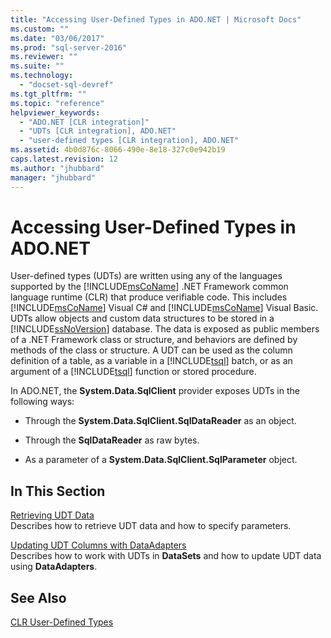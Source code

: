 ```yaml
---
title: "Accessing User-Defined Types in ADO.NET | Microsoft Docs"
ms.custom: ""
ms.date: "03/06/2017"
ms.prod: "sql-server-2016"
ms.reviewer: ""
ms.suite: ""
ms.technology: 
  - "docset-sql-devref"
ms.tgt_pltfrm: ""
ms.topic: "reference"
helpviewer_keywords: 
  - "ADO.NET [CLR integration]"
  - "UDTs [CLR integration], ADO.NET"
  - "user-defined types [CLR integration], ADO.NET"
ms.assetid: 4b0d876c-8066-490e-8e18-327c0e942b19
caps.latest.revision: 12
ms.author: "jhubbard"
manager: "jhubbard"
---
```

# Accessing User-Defined Types in ADO.NET
  User-defined types (UDTs) are written using any of the languages supported by the [!INCLUDE[msCoName](../../a9notintoc/includes/msconame-md.md)] .NET Framework common language runtime (CLR) that produce verifiable code. This includes [!INCLUDE[msCoName](../../a9notintoc/includes/msconame-md.md)] Visual C# and [!INCLUDE[msCoName](../../a9notintoc/includes/msconame-md.md)] Visual Basic. UDTs allow objects and custom data structures to be stored in a [!INCLUDE[ssNoVersion](../../a9notintoc/includes/ssnoversion-md.md)] database. The data is exposed as public members of a .NET Framework class or structure, and behaviors are defined by methods of the class or structure. A UDT can be used as the column definition of a table, as a variable in a [!INCLUDE[tsql](../../a9notintoc/includes/tsql-md.md)] batch, or as an argument of a [!INCLUDE[tsql](../../a9notintoc/includes/tsql-md.md)] function or stored procedure.  
  
 In ADO.NET, the **System.Data.SqlClient** provider exposes UDTs in the following ways:  
  
-   Through the **System.Data.SqlClient.SqlDataReader** as an object.  
  
-   Through the **SqlDataReader** as raw bytes.  
  
-   As a parameter of a **System.Data.SqlClient.SqlParameter** object.  
  
## In This Section  
 [Retrieving UDT Data](../../relational-databases/clr-integration-database-objects-user-defined-types/accessing-user-defined-types-retrieving-udt-data.md)  
 Describes how to retrieve UDT data and how to specify parameters.  
  
 [Updating UDT Columns with DataAdapters](../../relational-databases/clr-integration-database-objects-user-defined-types/accessing-user-defined-types-updating-udt-columns-with-dataadapters.md)  
 Describes how to work with UDTs in **DataSets** and how to update UDT data using **DataAdapters**.  
  
## See Also  
 [CLR User-Defined Types](../../relational-databases/clr-integration-database-objects-user-defined-types/clr-user-defined-types.md)  
  
  